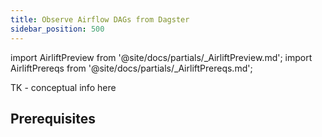 ```yaml
---
title: Observe Airflow DAGs from Dagster
sidebar_position: 500
---
```


import AirliftPreview from '@site/docs/partials/\_AirliftPreview.md';
import AirliftPrereqs from '@site/docs/partials/\_AirliftPrereqs.md';

<AirliftPreview />

TK - conceptual info here

## Prerequisites

<AirliftPrereqs />